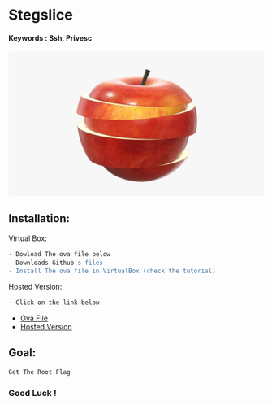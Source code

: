 # Stegslice
#### Keywords : Ssh, Privesc

![](apple.jpg)

## Installation:
Virtual Box:
```sh
- Dowload The ova file below
- Downloads Github's files
- Install The ova file in VirtualBox (check the tutorial)
```
Hosted Version:
```sh
- Click on the link below
```

* [Ova File](https://mega.nz/file/l0YSxDZL#FF-vPcU9fuvJapE7rVp39HJNWZMf8raOvoY-Ee0uMks)
* [Hosted Version](https://tryhackme.com/jr/stegslice)
## Goal:
```sh
Get The Root Flag
```

### Good Luck !

